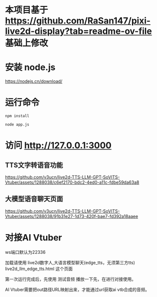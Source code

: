 # 本项目基于 https://github.com/RaSan147/pixi-live2d-display?tab=readme-ov-file 基础上修改

# 安装 node.js

https://nodejs.cn/download/

# 运行命令

```
npm install

node app.js
```

# 访问 http://127.0.0.1:3000

## TTS文字转语音功能

https://github.com/v3ucn/live2d-TTS-LLM-GPT-SoVITS-Vtuber/assets/1288038/c6ef2170-bdc2-4ed0-a11c-fdbe59da63a8

## 大模型语音聊天页面

https://github.com/v3ucn/live2d-TTS-LLM-GPT-SoVITS-Vtuber/assets/1288038/91b31e27-1d73-420f-bae7-fd392a18aaee

# 对接AI Vtuber

ws端口默认为22336  

加载请使用 live2d数字人,大语言模型聊天(edge_tts，无须第三方tts) live2d_llm_edge_tts.html 这个页面  

第一次运行完成后，先使用 测试音频 播放一下先，在进行对接使用。  

AI Vtuber需要把out路径URL映射出来，才能通过url获取ai vtb合成的音频。  
